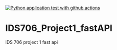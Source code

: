 [![Python application test with github actions](https://github.com/YXTanDuke/IDS706_Project1_fastAPI/actions/workflows/main.yml/badge.svg)](https://github.com/YXTanDuke/IDS706_Project1_fastAPI/actions/workflows/main.yml)
# IDS706_Project1_fastAPI
IDS 706 project 1 fast api
